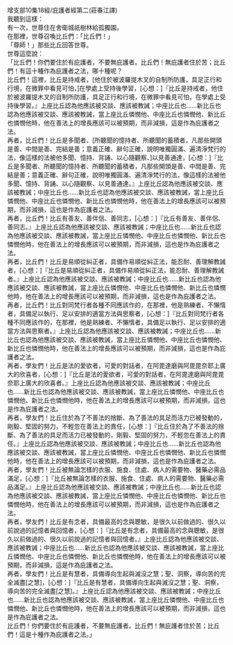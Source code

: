 增支部10集18經/庇護者經第二(莊春江譯)  
我聽到這樣：  
有一次，世尊住在舍衛城祇樹林給孤獨園。  
在那裡，世尊召喚比丘們：「比丘們！」  
「尊師！」那些比丘回答世尊。  
世尊這麼說：  
「比丘們！你們要住於有庇護者，不要無庇護者。比丘們！無庇護者住於苦；比丘們！有這十種作為庇護者之法，哪十種呢？  
比丘們！這裡，比丘是持戒者，[他住於被波羅提木叉的自制所防護，具足正行和行境，在微罪中看見可怕，]在學處上受持後學習，[心想：]『比丘是持戒者，他住於被波羅提木叉的自制所防護，具足正行和行境，在微罪中看見可怕，在學處上受持後學習。』上座比丘認為他應該被交談、應該被教誡；中座比丘也……新比丘也認為他應該被交談、應該被教誡，當上座比丘憐憫他、中座比丘也憐憫他、新比丘也憐憫他時，他在善法上的增長應該可以被預期，而非減損，這是作為庇護者之法。  
再者，比丘們！比丘是多聞者、[所聽聞的憶持者、所聽聞的蓄積者，凡那些開頭是善、中間是善、完結是善；意義正確、辭句正確，說明唯獨圓滿、遍清淨梵行的法，像這樣的法被他多聞、憶持、背誦、以心隨觀察、]以見善通達，[心想：]『比丘是多聞者、所聽聞的憶持者、所聽聞的蓄積者，凡那些開頭是善、中間是善、完結是善；意義正確、辭句正確，說明唯獨圓滿、遍清淨梵行的法，像這樣的法被他多聞、憶持、背誦、以心隨觀察、以見善通達。』上座比丘認為他應該被交談、應該被教誡；中座比丘也……新比丘也認為他應該被交談、應該被教誡，當上座比丘憐憫他、中座比丘也憐憫他、新比丘也憐憫他時，他在善法上的增長應該可以被預期，而非減損，這也是作為庇護者之法。  
再者，比丘們！比丘有善友、善伴侶、善同志，[心想：]『比丘有善友、善伴侶、善同志。』上座比丘認為他應該被交談、應該被教誡；中座比丘也……新比丘也認為他應該被交談、應該被教誡，當上座比丘憐憫他、中座比丘也憐憫他、新比丘也憐憫他時，他在善法上的增長應該可以被預期，而非減損，這也是作為庇護者之法。  
再者，比丘們！比丘是易順從糾正者，具備作易順從糾正法，能忍耐、善理解教誡者，[心想：]『比丘是易順從糾正者，具備作易順從糾正法，能忍耐、善理解教誡者。』上座比丘認為他應該被交談、應該被教誡；中座比丘也……新比丘也認為他應該被交談、應該被教誡，當上座比丘憐憫他、中座比丘也憐憫他、新比丘也憐憫他時，他在善法上的增長應該可以被預期，而非減損，這也是作為庇護者之法。  
再者，比丘們！比丘對同梵行者各種不同應該作的，在那裡，他是熟練者、不懶惰者，具備足以執行、足以安排的適當方法與思察者，[心想：]『比丘對同梵行者各種不同應該作的，在那裡，他是熟練者、不懶惰者，具備足以執行、足以安排的適當方法與思察者。』上座比丘認為他應該被交談、應該被教誡；中座比丘也……新比丘也認為他應該被交談、應該被教誡，當上座比丘憐憫他、中座比丘也憐憫他、新比丘也憐憫他時，他在善法上的增長應該可以被預期，而非減損，這也是作為庇護者之法。  
再者，學友們！比丘是法的愛欲者，可愛的對話者，在阿毘達磨與阿毘毘奈耶上廣大的欣喜者，[心想：]『比丘是法的愛欲者，可愛的對話者，在阿毘達磨與阿毘毘奈耶上廣大的欣喜者。』上座比丘認為他應該被交談、應該被教誡；中座比丘也……新比丘也認為他應該被交談、應該被教誡，當上座比丘憐憫他、中座比丘也憐憫他、新比丘也憐憫他時，他在善法上的增長應該可以被預期，而非減損，這也是作為庇護者之法。  
再者，學友們！比丘住於為了不善法的捨斷、為了善法的具足而活力已被發動的，剛毅、堅固的努力，不輕忽在善法上的責任，[心想：]『比丘住於為了不善法的捨斷、為了善法的具足而活力已被發動的，剛毅、堅固的努力，不輕忽在善法上的責任。』上座比丘認為他應該被交談、應該被教誡；中座比丘也……新比丘也認為他應該被交談、應該被教誡，當上座比丘憐憫他、中座比丘也憐憫他、新比丘也憐憫他時，他在善法上的增長應該可以被預期，而非減損，這也是作為庇護者之法。  
再者，學友們！比丘被無論怎樣的衣服、施食、住處、病人的需要物、醫藥必需品滿足，[心想：]『比丘被無論怎樣的衣服、施食、住處、病人的需要物、醫藥必需品滿足。』上座比丘認為他應該被交談、應該被教誡；中座比丘也……新比丘也認為他應該被交談、應該被教誡，當上座比丘憐憫他、中座比丘也憐憫他、新比丘也憐憫他時，他在善法上的增長應該可以被預期，而非減損，這也是作為庇護者之法。  
再者，學友們！比丘是有念者，具備最高的念與聰敏，是很久以前做過的、很久以前說過的記憶者與回憶者，[心想：]『比丘是有念者，具備最高的念與聰敏，是很久以前做過的、很久以前說過的記憶者與回憶者。』上座比丘認為他應該被交談、應該被教誡；中座比丘也……新比丘也認為他應該被交談、應該被教誡，當上座比丘憐憫他、中座比丘也憐憫他、新比丘也憐憫他時，他在善法上的增長應該可以被預期，而非減損，這是作為庇護者之法。  
再者，學友們！比丘是有慧者，具備導向生起與滅沒之慧；聖、洞察，導向苦的完全滅盡[之慧]，[心想：]『比丘是有慧者，具備導向生起與滅沒之慧；聖、洞察，導向苦的完全滅盡[之慧]。』上座比丘認為他應該被交談、應該被教誡；中座比丘也……新比丘也認為他應該被交談、應該被教誡，當上座比丘憐憫他、中座比丘也憐憫他、新比丘也憐憫他時，他在善法上的增長應該可以被預期，而非減損，這也是作為庇護者之法。  
比丘們！你們要住於有庇護者，不要無庇護者。比丘們！無庇護者住於苦；比丘們！這是十種作為庇護者之法。」  
  
  
